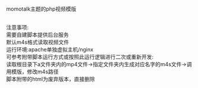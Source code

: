 ##
momotalk主题的php视频模版
##
注意事项:<br>
需要自建脚本提供后台服务<br>
默认m4s格式读取视频文件<br>
运行环境:apache单独虚拟主机/nginx<br>
可参考附带脚本运行方式或按照此运行逻辑进行二次或重新开发:<br>
读取根目录下a文件夹内的mp4文件→指定文件夹内生成对应名字的m4s文件→调用模版，修改m4s路径<br>
脚本附带的html为废弃版本，直接删除


